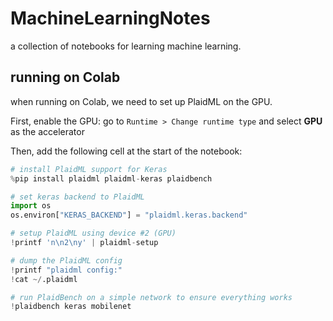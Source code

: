 
# MachineLearningNotes

a collection of notebooks for learning machine learning.

## running on Colab

when running on Colab, we need to set up PlaidML on the GPU.

First, enable the GPU: go to `Runtime > Change runtime type` and select **GPU** as the accelerator

Then, add the following cell at the start of the notebook:

```py
# install PlaidML support for Keras
%pip install plaidml plaidml-keras plaidbench

# set keras backend to PlaidML
import os
os.environ["KERAS_BACKEND"] = "plaidml.keras.backend"

# setup PlaidML using device #2 (GPU)
!printf 'n\n2\ny' | plaidml-setup

# dump the PlaidML config
!printf "plaidml config:"
!cat ~/.plaidml

# run PlaidBench on a simple network to ensure everything works
!plaidbench keras mobilenet
```
